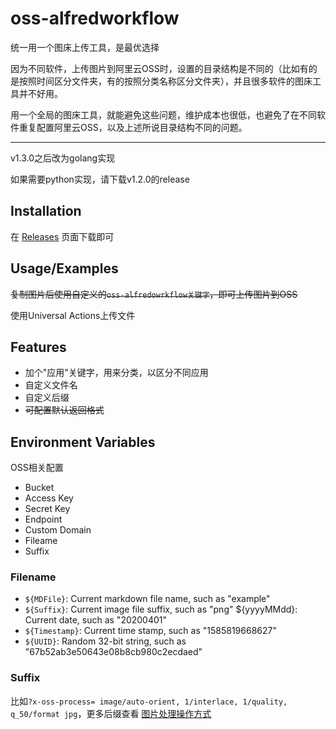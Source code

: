 
# oss-alfredworkflow

统一用一个图床上传工具，是最优选择

因为不同软件，上传图片到阿里云OSS时，设置的目录结构是不同的（比如有的是按照时间区分文件夹，有的按照分类名称区分文件夹），并且很多软件的图床工具并不好用。

用一个全局的图床工具，就能避免这些问题，维护成本也很低，也避免了在不同软件重复配置阿里云OSS，以及上述所说目录结构不同的问题。


---

v1.3.0之后改为golang实现

如果需要python实现，请下载v1.2.0的release





## Installation

在 [Releases](https://github.com/Coo6ee/oss-alfredworkflow/releases) 页面下载即可

## Usage/Examples

~~复制图片后使用自定义的`oss-alfredowrkflow关键字`，即可上传图片到OSS~~

使用Universal Actions上传文件

## Features

- 加个"应用"关键字，用来分类，以区分不同应用
- 自定义文件名
- 自定义后缀
- ~~可配置默认返回格式~~

## Environment Variables

OSS相关配置

- Bucket
- Access Key
- Secret Key
- Endpoint
- Custom Domain
- Fileame
- Suffix

### Filename

- `${MDFile}`: Current markdown file name, such as "example"
- `${Suffix}`: Current image file suffix, such as "png" ${yyyyMMdd}: Current date, such as "20200401"
- `${Timestamp}`: Current time stamp, such as "1585819668627"
- `${UUID}`: Random 32-bit string, such as "67b52ab3e50643e08b8cb980c2ecdaed"

### Suffix

比如`?x-oss-process= image/auto-orient, 1/interlace, 1/quality, q_50/format jpg`，更多后缀查看 [图片处理操作方式](https://help.aliyun.com/document_detail/44686.html)
